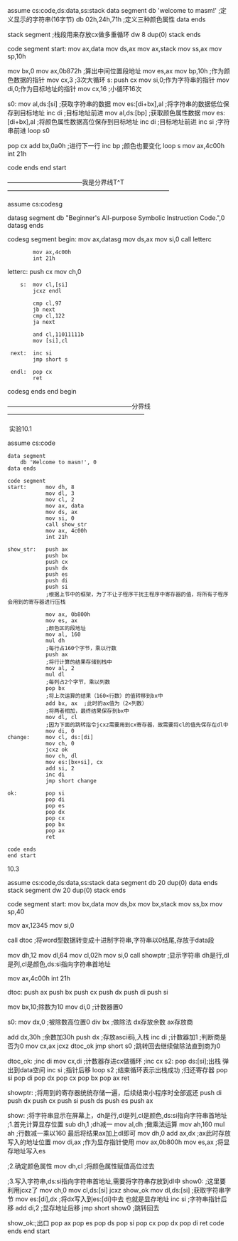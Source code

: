assume cs:code,ds:data,ss:stack
data segment
db 'welcome to masm!'  ;定义显示的字符串(16字节)
db 02h,24h,71h		   ;定义三种颜色属性 
data ends

stack segment ;栈段用来存放cx做多重循环
dw 8 dup(0)
stack ends

code segment
start:
mov ax,data
mov ds,ax
mov ax,stack
mov ss,ax
mov sp,10h

mov bx,0
mov ax,0b872h  		  ;算出中间位置段地址
mov es,ax
mov bp,10h ;作为颜色数据的指针
mov cx,3  			  ;3次大循环
s:
push cx
mov si,0;作为字符串的指针
mov di,0;作为目标地址的指针
mov cx,16 ;小循环16次

s0:
mov al,ds:[si] ;获取字符串的数据
mov es:[di+bx],al ;将字符串的数据低位保存到目标地址
inc di 		   ;目标地址前进
mov al,ds:[bp] ;获取颜色属性数据
mov es:[di+bx],al ;将颜色属性数据高位保存到目标地址
inc di		   ;目标地址前进
inc si         ;字符串前进
loop s0

pop cx 
add bx,0a0h ;进行下一行
inc bp     ;颜色也要变化
loop s 
mov ax,4c00h
int 21h

code ends 
end start

————————————我是分界线T^T——————————————————————————



assume cs:codesg

datasg segment
	db "Beginner's All-purpose Symbolic Instruction Code.",0
datasg ends

codesg segment
	begin:	mov ax,datasg
			mov ds,ax
			mov si,0
			call letterc
			
			mov ax,4c00h
			int 21h

  letterc:	push cx
  			mov ch,0
  			
  		s:	mov cl,[si]
  			jcxz endl
  			
  			cmp cl,97
  			jb next
  			cmp cl,122
  			ja next
  			
  			and cl,11011111b
  			mov [si],cl
  			
  	 next:	inc si
  	 		jmp short s

  	 endl:	pop cx
			ret
codesg ends
end begin

————————————————————分界线——————————————————————

​		实验10.1

assume cs:code

	data segment
		db 'Welcome to masm!', 0
	data ends
	
	code segment
	start:		mov dh, 8
				mov dl, 3
				mov cl, 2
				mov ax, data
				mov ds, ax
				mov si, 0
				call show_str
				mov ax, 4c00h
				int 21h
	
	show_str:	push ax
				push bx
				push cx
				push dx
				push es
				push di
				push si
				;根据上节中的框架，为了不让子程序干扰主程序中寄存器的值，将所有子程序会用到的寄存器进行压栈
	
				mov ax, 0b800h
				mov es, ax
				;颜色区的段地址
				mov al, 160 
				mul dh
				;每行占160个字节，乘以行数
				push ax
				;将行计算的结果存储到栈中
				mov al, 2
				mul dl
				;每列占2个字节，乘以列数
				pop bx
				;将上次运算的结果（160×行数）的值转移到bx中
				add bx, ax	;此时的ax值为（2×列数）
				;将两者相加，最终结果保存到bx中
				mov dl, cl
				;因为下面的跳转指令jcxz需要用到cx寄存器，故需要将cl的值先保存在dl中
				mov di, 0
	change:		mov cl, ds:[di]
				mov ch, 0
				jcxz ok
				mov ch, dl 
				mov es:[bx+si], cx
				add si, 2 
				inc di
				jmp short change
	
	ok:			pop si
				pop di
				pop es
				pop dx
				pop cx
				pop bx
				pop ax
				ret
	
	code ends
	end start
10.3

assume cs:code,ds:data,ss:stack
data segment
db 20 dup(0)
data ends
stack segment
dw 20 dup(0)
stack ends 

code segment
start:
mov bx,data
mov ds,bx
mov bx,stack
mov ss,bx
mov sp,40

mov ax,12345
mov si,0

call dtoc 	;将word型数据转变成十进制字符串,字符串以0结尾,存放于data段

mov dh,12
mov dl,64
mov cl,02h
mov si,0
call showptr ;显示字符串 dh是行,dl是列,cl是颜色,ds:si指向字符串首地址

mov ax,4c00h
int 21h

dtoc:
push ax
push bx
push cx
push dx
push di
push si

mov bx,10;除数为10
mov di,0 ;计数器置0

s0:
mov dx,0 ;被除数高位置0
div bx   ;做除法 dx存放余数 ax存放商


add dx,30h ;余数加30h
push dx    ;存放ascii码,入栈
inc di     ;计数器加1
;判断商是否为0
mov cx,ax 
jcxz dtoc_ok
jmp short s0 ;跳转回去继续做除法直到商为0

dtoc_ok:
;inc di 
mov cx,di  ;计数器存进cx做循环
;inc cx 
s2:
pop ds:[si];出栈 弹出到data空间
inc si     ;指针后移
loop s2    ;结束循环表示出栈成功
;归还寄存器
pop si 
pop di
pop dx 
pop cx 
pop bx 
pop ax 
ret

showptr: ;将用到的寄存器统统存储一遍，后续结束小程序时全部返还
push di
push dx
push cx
push si 
push ds 
push es
push ax


show:
;将字符串显示在屏幕上，dh是行,dl是列,cl是颜色,ds:si指向字符串首地址
;1.首先计算显存位置
sub dh,1  		;dh减一
mov al,dh 		;做乘法运算
mov ah,160
mul ah   		;行数减一乘以160 最后将结果ax加上dl即可
mov dh,0
add ax,dx 		;ax此时存放写入的地址位置
mov di,ax 		;作为显存指针使用
mov ax,0b800h
mov es,ax		;将显存地址写入es

;2.确定颜色属性
mov dh,cl 		;将颜色属性赋值高位过去

;3.写入字符串,ds:si指向字符串首地址,需要将字符串存放到dl中
show0:
;这里要利用jcxz了
mov ch,0
mov cl,ds:[si]
jcxz show_ok 
mov dl,ds:[si] 	;获取字符串字节
mov es:[di],dx  ;将dx写入到es:[di]中去 也就是显存地址
inc si 			;字符串指针后移
add di,2		;显存地址后移
jmp short show0 ;跳转回去

show_ok:;出口
pop ax
pop es 
pop ds 
pop si 
pop cx 
pop dx 
pop di 
ret
code ends
end start 